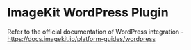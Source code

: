 # ImageKit WordPress Plugin

Refer to the official documentation of WordPress integration - https://docs.imagekit.io/platform-guides/wordpress
